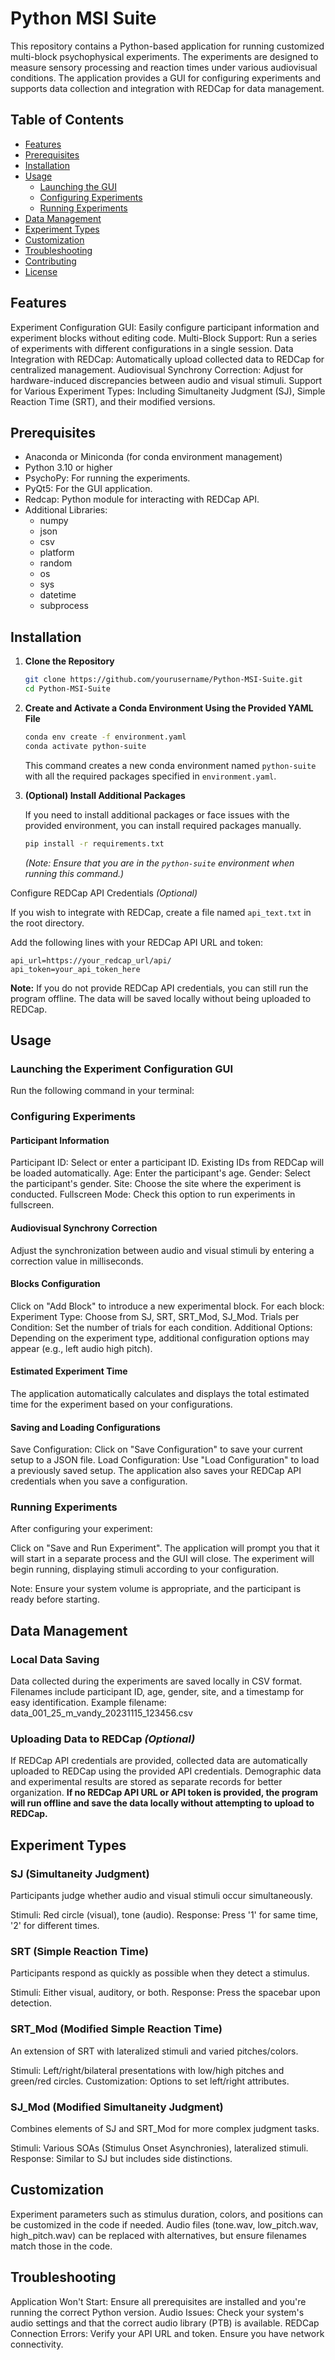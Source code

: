 # Python MSI Suite
This repository contains a Python-based application for running customized multi-block psychophysical experiments. The experiments are designed to measure sensory processing and reaction times under various audiovisual conditions. The application provides a GUI for configuring experiments and supports data collection and integration with REDCap for data management.

<!-- ![Main Interface](path/to/main_interface_image.png) -->
## Table of Contents
- [Features](#features)
- [Prerequisites](#prerequisites)
- [Installation](#installation)
- [Usage](#usage)
  - [Launching the GUI](#launching-the-gui)
  - [Configuring Experiments](#configuring-experiments)
  - [Running Experiments](#running-experiments)
- [Data Management](#data-management)
- [Experiment Types](#experiment-types)
- [Customization](#customization)
- [Troubleshooting](#troubleshooting)
- [Contributing](#contributing)
- [License](#license)

## Features

Experiment Configuration GUI: Easily configure participant information and experiment blocks without editing code.
Multi-Block Support: Run a series of experiments with different configurations in a single session.
Data Integration with REDCap: Automatically upload collected data to REDCap for centralized management.
Audiovisual Synchrony Correction: Adjust for hardware-induced discrepancies between audio and visual stimuli.
Support for Various Experiment Types: Including Simultaneity Judgment (SJ), Simple Reaction Time (SRT), and their modified versions.

## Prerequisites

- Anaconda or Miniconda (for conda environment management)
- Python 3.10 or higher
- PsychoPy: For running the experiments.
- PyQt5: For the GUI application.
- Redcap: Python module for interacting with REDCap API.
- Additional Libraries:
  - numpy
  - json
  - csv
  - platform
  - random
  - os
  - sys
  - datetime
  - subprocess

## Installation

1. **Clone the Repository**

   ```bash
   git clone https://github.com/yourusername/Python-MSI-Suite.git
   cd Python-MSI-Suite
   ```

2. **Create and Activate a Conda Environment Using the Provided YAML File**

   ```bash
   conda env create -f environment.yaml
   conda activate python-suite
   ```

   This command creates a new conda environment named `python-suite` with all the required packages specified in `environment.yaml`.

3. **(Optional) Install Additional Packages**

   If you need to install additional packages or face issues with the provided environment, you can install required packages manually.

   ```bash
   pip install -r requirements.txt
   ```

   *(Note: Ensure that you are in the `python-suite` environment when running this command.)*

Configure REDCap API Credentials *(Optional)*

If you wish to integrate with REDCap, create a file named `api_text.txt` in the root directory.

Add the following lines with your REDCap API URL and token:

```text
api_url=https://your_redcap_url/api/
api_token=your_api_token_here
```

**Note:** If you do not provide REDCap API credentials, you can still run the program offline. The data will be saved locally without being uploaded to REDCap.

<!-- ![API Credentials Setup](path/to/api_credentials_image.png) -->
## Usage
### Launching the Experiment Configuration GUI
Run the following command in your terminal:

<!-- ![Experiment Configuration GUI](path/to/experiment_gui_image.png) -->
### Configuring Experiments
#### Participant Information
Participant ID: Select or enter a participant ID. Existing IDs from REDCap will be loaded automatically.
Age: Enter the participant's age.
Gender: Select the participant's gender.
Site: Choose the site where the experiment is conducted.
Fullscreen Mode: Check this option to run experiments in fullscreen.
<!-- ![Participant Information](path/to/participant_info_image.png) -->
#### Audiovisual Synchrony Correction
Adjust the synchronization between audio and visual stimuli by entering a correction value in milliseconds.

<!-- ![AV Synchrony Correction](path/to/av_sync_image.png) -->
#### Blocks Configuration
Click on "Add Block" to introduce a new experimental block.
For each block:
Experiment Type: Choose from SJ, SRT, SRT_Mod, SJ_Mod.
Trials per Condition: Set the number of trials for each condition.
Additional Options: Depending on the experiment type, additional configuration options may appear (e.g., left audio high pitch).
<!-- ![Blocks Configuration](path/to/blocks_config_image.png) -->
#### Estimated Experiment Time
The application automatically calculates and displays the total estimated time for the experiment based on your configurations.

<!-- ![Estimated Time](path/to/estimated_time_image.png) -->
#### Saving and Loading Configurations
Save Configuration: Click on "Save Configuration" to save your current setup to a JSON file.
Load Configuration: Use "Load Configuration" to load a previously saved setup.
The application also saves your REDCap API credentials when you save a configuration.
### Running Experiments
After configuring your experiment:

Click on "Save and Run Experiment".
The application will prompt you that it will start in a separate process and the GUI will close.
The experiment will begin running, displaying stimuli according to your configuration.
<!-- ![Running Experiment](path/to/running_experiment_image.png) -->
Note: Ensure your system volume is appropriate, and the participant is ready before starting.

## Data Management
### Local Data Saving
Data collected during the experiments are saved locally in CSV format.
Filenames include participant ID, age, gender, site, and a timestamp for easy identification.
Example filename: data_001_25_m_vandy_20231115_123456.csv
### Uploading Data to REDCap *(Optional)*
If REDCap API credentials are provided, collected data are automatically uploaded to REDCap using the provided API credentials.
Demographic data and experimental results are stored as separate records for better organization.
**If no REDCap API URL or API token is provided, the program will run offline and save the data locally without attempting to upload to REDCap.**
## Experiment Types
### SJ (Simultaneity Judgment)
Participants judge whether audio and visual stimuli occur simultaneously.

Stimuli: Red circle (visual), tone (audio).
Response: Press '1' for same time, '2' for different times.
<!-- ![SJ Trial](path/to/sj_trial_image.png) -->
### SRT (Simple Reaction Time)
Participants respond as quickly as possible when they detect a stimulus.

Stimuli: Either visual, auditory, or both.
Response: Press the spacebar upon detection.
<!-- ![SRT Trial](path/to/srt_trial_image.png) -->
### SRT_Mod (Modified Simple Reaction Time)
An extension of SRT with lateralized stimuli and varied pitches/colors.

Stimuli: Left/right/bilateral presentations with low/high pitches and green/red circles.
Customization: Options to set left/right attributes.
<!-- ![SRT_Mod Trial](path/to/srt_mod_trial_image.png) -->
### SJ_Mod (Modified Simultaneity Judgment)
Combines elements of SJ and SRT_Mod for more complex judgment tasks.

Stimuli: Various SOAs (Stimulus Onset Asynchronies), lateralized stimuli.
Response: Similar to SJ but includes side distinctions.
<!-- ![SJ_Mod Trial](path/to/sj_mod_trial_image.png) -->
## Customization
Experiment parameters such as stimulus duration, colors, and positions can be customized in the code if needed.
Audio files (tone.wav, low_pitch.wav, high_pitch.wav) can be replaced with alternatives, but ensure filenames match those in the code.
## Troubleshooting
Application Won't Start: Ensure all prerequisites are installed and you're running the correct Python version.
Audio Issues: Check your system's audio settings and that the correct audio library (PTB) is available.
REDCap Connection Errors: Verify your API URL and token. Ensure you have network connectivity.
